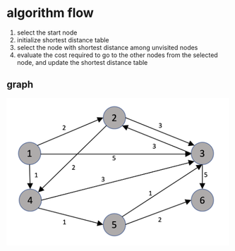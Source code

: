 # algorithm flow
1. select the start node
2. initialize shortest distance table
3. select the node with shortest distance among unvisited nodes
4. evaluate the cost required to go to the other nodes from the selected node, and update the shortest distance table
## graph
![graph](../images/shortestPath.png)